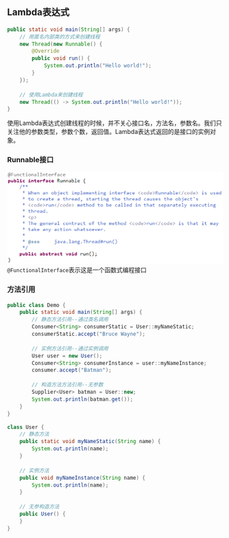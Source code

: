 ## Lambda表达式
```java
public static void main(String[] args) {
    // 用匿名内部类的方式来创建线程
    new Thread(new Runnable() {
        @Override
        public void run() {
            System.out.println("Hello world!");
        }
    });

    // 使用Lambda来创建线程
    new Thread(() -> System.out.println("Hello world!"));
}
```
使用Lambda表达式创建线程的时候，并不关心接口名，方法名，参数名。我们只关注他的参数类型，参数个数，返回值。Lambda表达式返回的是接口的实例对象。

### Runnable接口

![Runnable](/images/Runnable.png)
`@FunctionalInterface`表示这是一个函数式编程接口

### 方法引用
```java
public class Demo {
    public static void main(String[] args) {
        // 静态方法引用--通过类名调用
        Consumer<String> consumerStatic = User::myNameStatic;
        consumerStatic.accept("Bruce Wayne");

        // 实例方法引用--通过实例调用
        User user = new User();
        Consumer<String> consumerInstance = user::myNameInstance;
        consumer.accept("Batman");

        // 构造方法方法引用--无参数
        Supplier<User> batman = User::new;
        System.out.println(batman.get());
    }
}
```
```java
class User {
    // 静态方法
    public static void myNameStatic(String name) {
        System.out.println(name);
    }

    // 实例方法
    public void myNameInstance(String name) {
        System.out.println(name);
    }

    // 无参构造方法
    public User() {
    }
}
```
